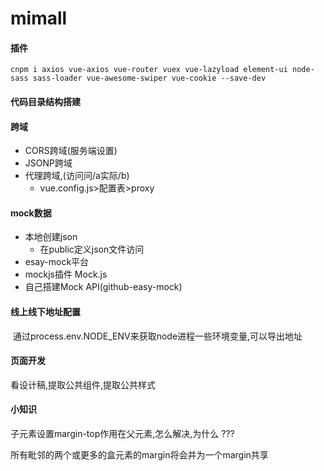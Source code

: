 # mimall
#### 插件

```	
cnpm i axios vue-axios vue-router vuex vue-lazyload element-ui node-sass sass-loader vue-awesome-swiper vue-cookie --save-dev
```

#### 代码目录结构搭建

#### 跨域

- CORS跨域(服务端设置)
- JSONP跨域
- 代理跨域,(访问问/a实际/b) 
  - vue.config.js>配置表>proxy

#### mock数据

- 本地创建json
  - 在public定义json文件访问
- esay-mock平台
- mockjs插件 Mock.js
- 自己搭建Mock API(github-easy-mock)

#### 线上线下地址配置

​	通过process.env.NODE_ENV来获取node进程一些环境变量,可以导出地址

#### 页面开发

看设计稿,提取公共组件,提取公共样式









#### 小知识

子元素设置margin-top作用在父元素,怎么解决,为什么 ???

所有毗邻的两个或更多的盒元素的margin将会并为一个margin共享







